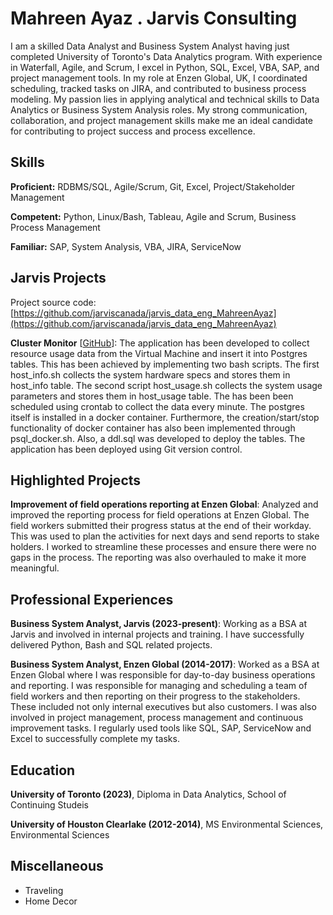 # Mahreen Ayaz . Jarvis Consulting

I am a skilled Data Analyst and Business System Analyst having just completed University of Toronto's Data Analytics program. With experience in Waterfall, Agile, and Scrum, I excel in Python, SQL, Excel, VBA, SAP, and project management tools. In my role at Enzen Global, UK, I coordinated scheduling, tracked tasks on JIRA, and contributed to business process modeling. My passion lies in applying analytical and technical skills to Data Analytics or Business System Analysis roles. My strong communication, collaboration, and project management skills make me an ideal candidate for contributing to project success and process excellence.

## Skills

**Proficient:** RDBMS/SQL, Agile/Scrum, Git, Excel, Project/Stakeholder Management

**Competent:** Python, Linux/Bash, Tableau, Agile and Scrum, Business Process Management

**Familiar:** SAP, System Analysis, VBA, JIRA, ServiceNow

## Jarvis Projects

Project source code: [https://github.com/jarviscanada/jarvis_data_eng_MahreenAyaz](https://github.com/jarviscanada/jarvis_data_eng_MahreenAyaz)


**Cluster Monitor** [[GitHub](https://github.com/jarviscanada/jarvis_data_eng_MahreenAyaz/tree/master/linux_sql)]: The application has been developed to collect resource usage data from the Virtual Machine and insert it into Postgres tables. This has been achieved by implementing two bash scripts. The first host_info.sh collects the system hardware specs and stores them in host_info table. The second script host_usage.sh collects the system usage parameters and stores them in host_usage table. The has been been scheduled using crontab to collect the data every minute. The postgres itself is installed in a docker container. Furthermore, the creation/start/stop functionality of docker container has also been implemented through psql_docker.sh. Also, a ddl.sql was developed to deploy the tables. The application has been deployed using Git version control.


## Highlighted Projects
**Improvement of field operations reporting at Enzen Global**: Analyzed and improved the reporting process for field operations at Enzen Global. The field workers submitted their progress status at the end of their workday. This was used to plan the activities for next days and send reports to stake holders. I worked to streamline these processes and ensure there were no gaps in the process. The reporting was also overhauled to make it more meaningful.


## Professional Experiences

**Business System Analyst, Jarvis (2023-present)**: Working as a BSA at Jarvis and involved in internal projects and training. I have successfully delivered Python, Bash and SQL related projects.

**Business System Analyst, Enzen Global (2014-2017)**: Worked as a BSA at Enzen Global where I was responsible for day-to-day business operations and reporting. I was responsible for managing and scheduling a team of field workers and then reporting on their progress to the stakeholders. These included not only internal executives but also customers. I was also involved in project management, process management and continuous improvement tasks. I regularly used tools like SQL, SAP, ServiceNow and Excel to successfully complete my tasks.


## Education
**University of Toronto (2023)**, Diploma in Data Analytics, School of Continuing Studeis

**University of Houston Clearlake (2012-2014)**, MS Environmental Sciences, Environmental Sciences


## Miscellaneous
- Traveling
- Home Decor
